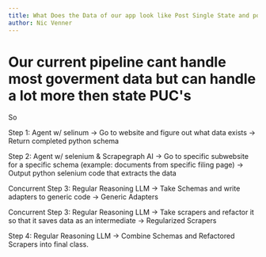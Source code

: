```yaml
---
title: What Does the Data of our app look like Post Single State and post PUC.
author: Nic Venner
---
```



# Our current pipeline cant handle most goverment data but can handle a lot more then state PUC's 

So 



Step 1: 
Agent w/ selinum ->
Go to website and figure out what data exists
-> Return completed python schema 

Step 2:
Agent w/ selenium & Scrapegraph AI -> 
Go to specific subwebsite for a specific schema (example: documents from specific filing page)
-> Output python selenium code that extracts the data 

Concurrent Step 3:
Regular Reasoning LLM -> 
Take Schemas and write adapters to generic code 
-> Generic Adapters 

Concurrent Step 3:
Regular Reasoning LLM -> 
Take scrapers and refactor it so that it saves data as an intermediate ->
Regularized Scrapers 


Step 4: 
Regular Reasoning LLM ->
Combine Schemas and Refactored Scrapers into final class.







